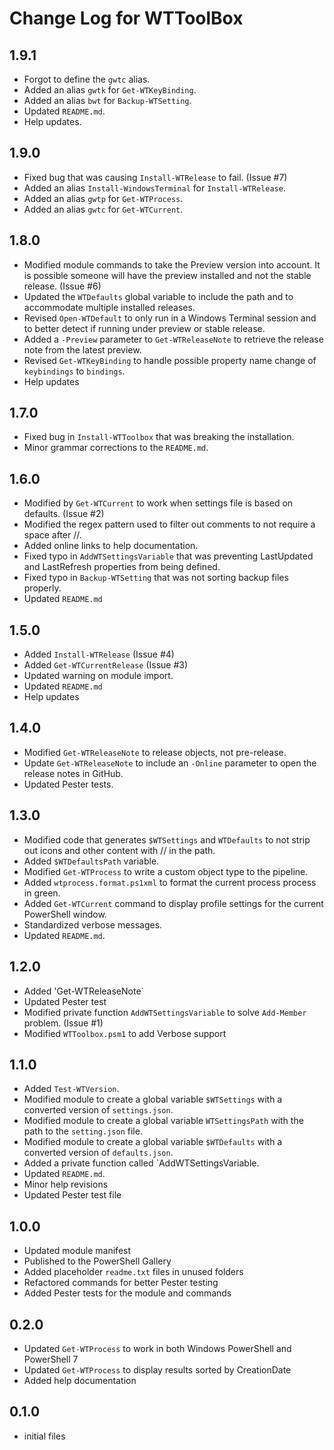 # Change Log for WTToolBox

## 1.9.1

+ Forgot to define the `gwtc` alias.
+ Added an alias `gwtk` for `Get-WTKeyBinding`.
+ Added an alias `bwt` for `Backup-WTSetting`.
+ Updated `README.md`.
+ Help updates.

## 1.9.0

+ Fixed bug that was causing `Install-WTRelease` to fail. (Issue #7)
+ Added an alias `Install-WindowsTerminal` for `Install-WTRelease`.
+ Added an alias `gwtp` for `Get-WTProcess`.
+ Added an alias `gwtc` for `Get-WTCurrent`.

## 1.8.0

+ Modified module commands to take the Preview version into account. It is possible someone will have the preview installed and not the stable release. (Issue #6)
+ Updated the `WTDefaults` global variable to include the path and to accommodate multiple installed releases.
+ Revised `Open-WTDefault` to only run in a Windows Terminal session and to better detect if running under preview or stable release.
+ Added a `-Preview` parameter to `Get-WTReleaseNote` to retrieve the release note from the latest preview.
+ Revised `Get-WTKeyBinding` to handle possible property name change of `keybindings` to `bindings`.
+ Help updates

## 1.7.0

+ Fixed bug in `Install-WTToolbox` that was breaking the installation.
+ Minor grammar corrections to the `README.md`.

## 1.6.0

+ Modified by `Get-WTCurrent` to work when settings file is based on defaults. (Issue #2)
+ Modified the regex pattern used to filter out comments to not require a space after //.
+ Added online links to help documentation.
+ Fixed typo in `AddWTSettingsVariable` that was preventing LastUpdated and LastRefresh properties from being defined.
+ Fixed typo in `Backup-WTSetting` that was not sorting backup files properly.
+ Updated `README.md`

## 1.5.0

+ Added `Install-WTRelease` (Issue #4)
+ Added `Get-WTCurrentRelease` (Issue #3)
+ Updated warning on module import.
+ Updated `README.md`
+ Help updates

## 1.4.0

+ Modified `Get-WTReleaseNote` to release objects, not pre-release.
+ Update `Get-WTReleaseNote` to include an `-Online` parameter to open the release notes in GitHub.
+ Updated Pester tests.

## 1.3.0

+ Modified code that generates `$WTSettings` and `WTDefaults` to not strip out icons and other content with // in the path.
+ Added `$WTDefaultsPath` variable.
+ Modified `Get-WTProcess` to write a custom object type to the pipeline.
+ Added `wtprocess.format.ps1xml` to format the current process process in green.
+ Added `Get-WTCurrent` command to display profile settings for the current PowerShell window.
+ Standardized verbose messages.
+ Updated `README.md`.

## 1.2.0

+ Added 'Get-WTReleaseNote`
+ Updated Pester test
+ Modified private function `AddWTSettingsVariable` to solve `Add-Member` problem. (Issue #1)
+ Modified `WTToolbox.psm1` to add Verbose support

## 1.1.0

+ Added `Test-WTVersion`.
+ Modified module to create a global variable `$WTSettings` with a converted version of `settings.json`.
+ Modified module to create a global variable `WTSettingsPath` with the path to the `setting.json` file.
+ Modified module to create a global variable `$WTDefaults` with a converted version of `defaults.json`.
+ Added a private function called `AddWTSettingsVariable.
+ Updated `README.md`.
+ Minor help revisions
+ Updated Pester test file

## 1.0.0

+ Updated module manifest
+ Published to the PowerShell Gallery
+ Added placeholder `readme.txt` files in unused folders
+ Refactored commands for better Pester testing
+ Added Pester tests for the module and commands

## 0.2.0

+ Updated `Get-WTProcess` to work in both Windows PowerShell and PowerShell 7
+ Updated `Get-WTProcess` to display results sorted by CreationDate
+ Added help documentation

## 0.1.0

+ initial files
